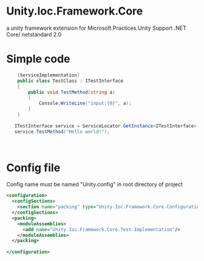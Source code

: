# Unity.Ioc.Framework.Core

a unity framework extension for Microsoft.Practices.Unity  Support .NET Core/ netstandard 2.0

# Simple code

```C#
    [ServiceImplementation]
    public class TestClass : ITestInterface
    {
        public void TestMethod(string a)
        {
            Console.WriteLine("input:{0}", a);
        }
    }
           
   ITestInterface service = ServiceLocator.GetInstance<ITestInterface>();
   service.TestMethod("Hello world!");
```
     
# Config file
Config name must be named "Unity.config" in root directory of project
```xml
<configuration>
  <configSections>
    <section name="packing" type="Unity.Ioc.Framework.Core.Configuration.PackingSection,Unity.Ioc.Framework.Core"/>
  </configSections>
  <packing>
    <moduleAssemblies>
      <add name="Unity.Ioc.Framework.Core.Test.Implementation"/>
    </moduleAssemblies>
  </packing>
 
</configuration>
```
